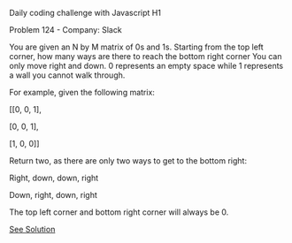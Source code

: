 Daily coding challenge with Javascript H1

Problem 124 - Company: Slack

You are given an N by M matrix of 0s and 1s. Starting from the top left corner, how many ways are there to reach the bottom right corner You can only move right and down. 0 represents an empty space while 1 represents a wall you cannot walk through.

For example, given the following matrix:

[[0, 0, 1],

[0, 0, 1],

[1, 0, 0]]

Return two, as there are only two ways to get to the bottom right:

Right, down, down, right

Down, right, down, right

The top left corner and bottom right corner will always be 0.

[See Solution](./121-140/problem-124.js)
